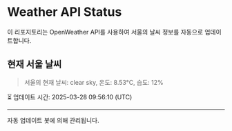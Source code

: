 
# Weather API Status

이 리포지토리는 OpenWeather API를 사용하여 서울의 날씨 정보를 자동으로 업데이트합니다.

## 현재 서울 날씨
> 서울의 현재 날씨: clear sky, 온도: 8.53°C, 습도: 12%

⏳ 업데이트 시간: 2025-03-28 09:56:10 (UTC)

---
자동 업데이트 봇에 의해 관리됩니다.
